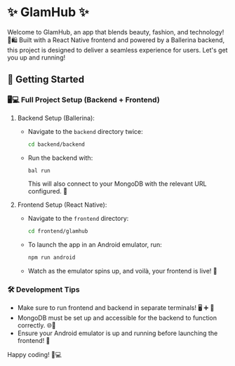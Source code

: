 # ✨ GlamHub ✨

Welcome to GlamHub, an app that blends beauty, fashion, and technology! 💅🛍️ Built with a React Native frontend and powered by a Ballerina backend, this project is designed to deliver a seamless experience for users. Let's get you up and running!

## 🚀 Getting Started

### 🖥️💻 Full Project Setup (Backend + Frontend)

1. Backend Setup (Ballerina):
   - Navigate to the `backend` directory twice:
     ```bash
     cd backend/backend
     ```
   - Run the backend with:
     ```bash
     bal run
     ```
     This will also connect to your MongoDB with the relevant URL configured. 🎯

2. Frontend Setup (React Native):
   - Navigate to the `frontend` directory:
     ```bash
     cd frontend/glamhub
     ```
   - To launch the app in an Android emulator, run:
     ```bash
     npm run android
     ```
   - Watch as the emulator spins up, and voilà, your frontend is live! 🎨

### 🛠️ Development Tips

- Make sure to run frontend and backend in separate terminals! 🖥️ ➕ 📱
- MongoDB must be set up and accessible for the backend to function correctly. 🌐💾
- Ensure your Android emulator is up and running before launching the frontend! 📱

Happy coding! 🎉💻
